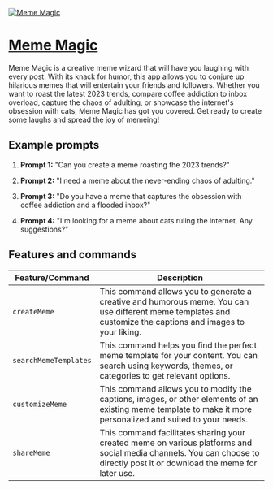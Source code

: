 [![Meme Magic](https://files.oaiusercontent.com/file-Y7jq4VfQUd2U04QI2Zt8iS6g?se=2023-11-15T04%3A40%3A30Z&sp=r&sv=2021-08-06&sr=b&rscc=max-age%3D3599%2C%20immutable&rscd=attachment%3B%20filename%3Dmm.png&sig=%2BFufnkr5UoCfhR6CLfKxdrPKoZL3KrrtcuR%2B8fot%2BwA%3D)](https://chat.openai.com/g/g-SQTa6OMNN)

# [Meme Magic](https://chat.openai.com/g/g-SQTa6OMNN)

Meme Magic is a creative meme wizard that will have you laughing with every post. With its knack for humor, this app allows you to conjure up hilarious memes that will entertain your friends and followers. Whether you want to roast the latest 2023 trends, compare coffee addiction to inbox overload, capture the chaos of adulting, or showcase the internet's obsession with cats, Meme Magic has got you covered. Get ready to create some laughs and spread the joy of memeing!

## Example prompts

1. **Prompt 1:** "Can you create a meme roasting the 2023 trends?"

2. **Prompt 2:** "I need a meme about the never-ending chaos of adulting."

3. **Prompt 3:** "Do you have a meme that captures the obsession with coffee addiction and a flooded inbox?"

4. **Prompt 4:** "I'm looking for a meme about cats ruling the internet. Any suggestions?"


## Features and commands

| Feature/Command | Description |
| --- | --- |
| `createMeme` | This command allows you to generate a creative and humorous meme. You can use different meme templates and customize the captions and images to your liking. |
| `searchMemeTemplates` | This command helps you find the perfect meme template for your content. You can search using keywords, themes, or categories to get relevant options. |
| `customizeMeme` | This command allows you to modify the captions, images, or other elements of an existing meme template to make it more personalized and suited to your needs. |
| `shareMeme` | This command facilitates sharing your created meme on various platforms and social media channels. You can choose to directly post it or download the meme for later use. |